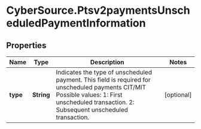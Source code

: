 # CyberSource.Ptsv2paymentsUnscheduledPaymentInformation

## Properties
Name | Type | Description | Notes
------------ | ------------- | ------------- | -------------
**type** | **String** | Indicates the type of unscheduled payment. This field is required for unscheduled payments CIT/MIT Possible values: 1: First unscheduled transaction. 2: Subsequent unscheduled transaction.  | [optional] 


